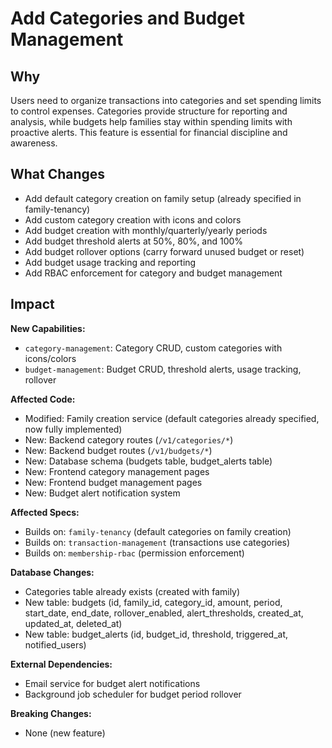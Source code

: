 # Add Categories and Budget Management

## Why

Users need to organize transactions into categories and set spending limits to control expenses. Categories provide structure for reporting and analysis, while budgets help families stay within spending limits with proactive alerts. This feature is essential for financial discipline and awareness.

## What Changes

- Add default category creation on family setup (already specified in family-tenancy)
- Add custom category creation with icons and colors
- Add budget creation with monthly/quarterly/yearly periods
- Add budget threshold alerts at 50%, 80%, and 100%
- Add budget rollover options (carry forward unused budget or reset)
- Add budget usage tracking and reporting
- Add RBAC enforcement for category and budget management

## Impact

**New Capabilities:**
- `category-management`: Category CRUD, custom categories with icons/colors
- `budget-management`: Budget CRUD, threshold alerts, usage tracking, rollover

**Affected Code:**
- Modified: Family creation service (default categories already specified, now fully implemented)
- New: Backend category routes (`/v1/categories/*`)
- New: Backend budget routes (`/v1/budgets/*`)
- New: Database schema (budgets table, budget_alerts table)
- New: Frontend category management pages
- New: Frontend budget management pages
- New: Budget alert notification system

**Affected Specs:**
- Builds on: `family-tenancy` (default categories on family creation)
- Builds on: `transaction-management` (transactions use categories)
- Builds on: `membership-rbac` (permission enforcement)

**Database Changes:**
- Categories table already exists (created with family)
- New table: budgets (id, family_id, category_id, amount, period, start_date, end_date, rollover_enabled, alert_thresholds, created_at, updated_at, deleted_at)
- New table: budget_alerts (id, budget_id, threshold, triggered_at, notified_users)

**External Dependencies:**
- Email service for budget alert notifications
- Background job scheduler for budget period rollover

**Breaking Changes:**
- None (new feature)
